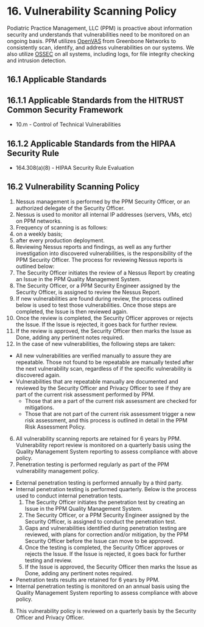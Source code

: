 # 16. Vulnerability Scanning Policy

Podiatric Practice Management, LLC (PPM) is proactive about
  information security and understands that vulnerabilities need to be
  monitored on an ongoing basis. 
  PPM utilizes [OpenVAS](http://www.openvas.org/)
  from Greenbone Networks to
  consistently scan, identify, and address vulnerabilities on our
  systems. We also utilize [OSSEC](http://www.ossec.net/) on all
  systems, including logs, for file integrity checking and intrusion
  detection.

## 16.1 Applicable Standards

## 16.1.1 Applicable Standards from the HITRUST Common Security Framework

* 10.m - Control of Technical Vulnerabilities

## 16.1.2 Applicable Standards from the HIPAA Security Rule

* 164.308(a)(8) - HIPAA Security Rule Evaluation

## 16.2 Vulnerability Scanning Policy

1. Nessus management is performed by the PPM Security Officer, or an
   authorized delegate of the Security Officer. 
2. Nessus is used to monitor all internal IP addresses (servers, VMs,
   etc) on PPM networks. 
3. Frequency of scanning is as follows:
  1. on a weekly basis;
  2. after every production deployment.
4. Reviewing Nessus reports and findings, as well as any further
   investigation into discovered vulnerabilities, is the
   responsibility of the PPM Security Officer. The process for
   reviewing Nessus reports is outlined below: 
  1. The Security Officer initiates the review of a Nessus Report by
     creating an Issue in the PPM Quality Management System. 
  2. The Security Officer, or a PPM Security Engineer assigned by the
     Security Officer, is assigned to review the Nessus Report. 
  3. If new vulnerabilities are found during review, the process
     outlined below is used to test those vulnerabilities. Once those
     steps are completed, the Issue is then reviewed again. 
  4. Once the review is completed, the Security Officer approves or
     rejects the Issue. If the Issue is rejected, it goes back for
     further review. 
  5. If the review is approved, the Security Officer then marks the
     Issue as Done, adding any pertinent notes required. 
5. In the case of new vulnerabilities, the following steps are taken:
  * All new vulnerabilities are verified manually to assure they are
    repeatable. Those not found to be repeatable are manually tested
    after the next vulnerability scan, regardless of if the specific
    vulnerability is discovered again. 
  * Vulnerabilities that are repeatable manually are documented and
    reviewed by the Security Officer and Privacy Officer to see if
    they are part of the current risk assessment performed by PPM. 
    * Those that are a part of the current risk assessment are checked
      for mitigations. 
    * Those that are not part of the current risk assessment trigger a
      new risk assessment, and this process is outlined in detail in
      the PPM Risk Assessment Policy. 
6. All vulnerability scanning reports are retained for 6 years by
   PPM. Vulnerability report review is monitored on a quarterly basis
   using the  Quality Management System reporting to assess compliance
   with above policy. 
7. Penetration testing is performed regularly as part of the PPM
   vulnerability management policy. 
  * External penetration testing is performed annually by a third party.
  * Internal penetration testing is performed quarterly. Below is the
    process used to conduct internal penetration tests. 
      1. The Security Officer initiates the penetration test by
         creating an Issue in the PPM Quality Management System. 
      2. The Security Officer, or a PPM Security Engineer assigned by
         the Security Officer, is assigned to conduct the penetration
         test. 
      3. Gaps and vulnerabilities identified during penetration
         testing are reviewed, with plans for correction and/or
         mitigation, by the PPM Security Officer before the Issue can
         move to be approved. 
      4. Once the testing is completed, the Security Officer approves
         or rejects the Issue. If the Issue is rejected, it goes back
         for further testing and review. 
      5. If the Issue is approved, the Security Officer then marks the
         Issue as Done, adding any pertinent notes required. 
  * Penetration tests results are retained for 6 years by PPM.
  * Internal penetration testing is monitored on an annual basis using
    the Quality Management System reporting to assess compliance with
    above policy. 
8. This vulnerability policy is reviewed on a quarterly basis by the
   Security Officer and Privacy Officer. 
